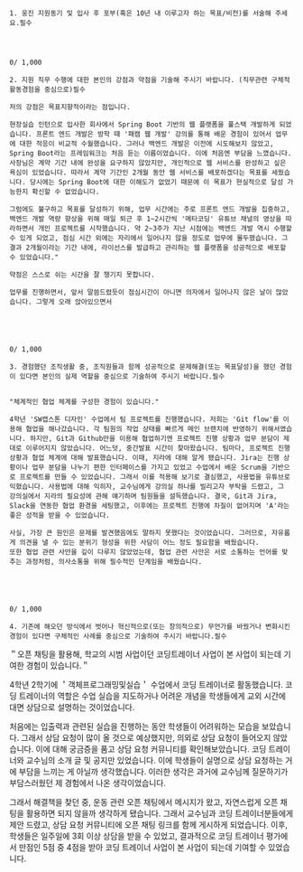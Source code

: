 ```


1. 웅진 지원동기 및 입사 후 포부(혹은 10년 내 이루고자 하는 목표/비전)를 서술해 주세요.필수




0/ 1,000

2. 지원 직무 수행에 대한 본인의 강점과 약점을 기술해 주시기 바랍니다. (직무관련 구체적 활동경험을 중심으로)필수

저의 강점은 목표지향적이라는 점입니다.

현장실습 인턴으로 입사한 회사에서 Spring Boot 기반의 웹 플랫폼을 풀스택 개발하게 되었습니다. 프론트 엔드 개발은 방학 때 '패캠 웹 개발' 강의를 통해 배운 경험이 있어서 업무에 대한 적응이 비교적 수월했습니다. 그러나 백엔드 개발은 이전에 시도해보지 않았고, Spring Boot라는 프레임워크는 처음 듣는 이름이었습니다. 이에 처음엔 부담을 느꼈습니다. 사장님은 계약 기간 내에 완성을 요구하지 않았지만, 개인적으로 웹 서비스를 완성하고 싶은 욕심이 있었습니다. 따라서 계약 기간인 2개월 동안 웹 서비스를 배포하겠다는 목표를 세웠습니다. 당시에는 Spring Boot에 대한 이해도가 없었기 때문에 이 목표가 현실적으로 달성 가능한지 확신할 수 없었습니다.

그럼에도 불구하고 목표를 달성하기 위해, 업무 시간에는 주로 프론트 엔드 개발을 집중하고, 백엔드 개발 역량 향상을 위해 매일 퇴근 후 1~2시간씩 '메타코딩' 유튜브 채널의 영상을 따라하면서 개인 프로젝트를 시작했습니다. 약 2~3주가 지난 시점에는 백엔드 개발 역시 수행할 수 있게 되었고, 점심 시간 외에는 자리에서 일어나지 않을 정도로 업무에 몰두했습니다. 그 결과 2개월이라는 기간 내에, 라이선스를 발급하고 관리하는 웹 플랫폼을 성공적으로 배포할 수 있었습니다."

약점은 스스로 쉬는 시간을 잘 챙기지 못합니다.

업무를 진행하면서, 앞서 말씀드렸듯이 점심시간이 아니면 의자에서 일어나지 않은 날이 많았습니다. 그렇게 오래 앉아있으면서 





0/ 1,000

3. 경험했던 조직생활 중, 조직원들과 함께 성공적으로 문제해결(또는 목표달성)을 했던 경험이 있다면 본인의 실제 역할을 중심으로 기술하여 주시기 바랍니다.필수


"체계적인 협업 체계를 구성한 경험이 있습니다."

4학년 'SW캡스톤 디자인' 수업에서 팀 프로젝트를 진행했습니다. 저희는 'Git flow'를 이용해 협업을 해나갔습니다. 각 팀원의 작업 상태를 빠르게 메인 브랜치에 반영하기 위해서였습니다. 하지만, Git과 Github만을 이용해 협업하기엔 프로젝트 진행 상황과 업무 분담이 제대로 이루어지지 않았습니다. 어느덧, 중간발표 시간이 찾아왔습니다. 팀마다, 프로젝트 진행 상황과 협업 체계에 대해 발표했습니다. 이때, 지라에 대해 알게 됐습니다. Jira는 진행 상황이나 업무 분담을 나누기 편한 인터페이스를 가지고 있었고 수업에서 배운 Scrum을 기반으로 프로젝트를 만들 수 있었습니다. 그래서 이를 적용해 보기로 결심했고, 사용법을 유튜브로 익혔습니다. 사용법에 대해 익히자, 교수님에게 강의실 하나를 빌리고자 부탁을 드렸고, 그 강의실에서 지라의 필요성에 관해 얘기하며 팀원들을 설득했습니다. 결국, Git과 Jira, Slack을 연동한 협업 환경을 세팅했고, 이후에는 프로젝트 진행에 차질이 없어지며 'A'라는 좋은 성적을 받을 수 있었습니다.

사실, 가장 큰 원인은 문제를 발견했음에도 말하지 못했다는 것이었습니다. 그러므로, 자유롭게 의견을 낼 수 있는 분위기 형성을 위한 사담이 어느 정도 필요함을 배웠습니다.
또한 협업 관련 사안을 깊이 다루지 않았었는데, 협업 관련 사안은 서로 소통하는 언어를 맞추는 과정처럼, 의사소통을 위해 필수적인 단계임을 배웠습니다.





0/ 1,000

4. 기존에 해오던 방식에서 벗어나 혁신적으로(또는 창의적으로) 무언가를 바꿨거나 변화시킨 경험이 있다면 구체적인 사례를 중심으로 기술하여 주시기 바랍니다.필수

```
＂오픈 채팅을 활용해, 학교의 시범 사업이던 코딩트레이너 사업이 본 사업이 되는데 기여한 경험이 있습니다.＂

4학년 2학기에 ＇객체프로그래밍및실습＇ 수업에서 코딩 트레이너로 활동했습니다. 코딩 트레이너의 역할은 수업 실습을 지도하거나 어려운 개념을 학생들에게 교외 시간에 대면 상담으로 설명하는 것이었습니다.

처음에는 입출력과 관련된 실습을 진행하는 동안 학생들이 어려워하는 모습을 보았습니다. 그래서 상담 요청이 많이 올 것으로 예상했지만, 의외로 상담 요청이 들어오지 않았습니다. 이에 대해 궁금증을 품고 상담 요청 커뮤니티를 확인해보았습니다. 코딩 트레이너와 교수님의 소개 글 및 공지만 있었습니다. 이에 학생들이 실명으로 상담 요청하는 거에 부담을 느끼는 게 아닐까 생각했습니다. 이러한 생각은 과거에 교수님께 질문하기가 부담스러웠던 제 경험에서 나온 생각이었습니다.

그래서 해결책을 찾던 중, 운동 관련 오픈 채팅에서 메시지가 왔고, 자연스럽게 오픈 채팅을 활용하면 되지 않을까 생각하게 됐습니다. 그래서 교수님과 코딩 트레이너분들에게 제안 드렸고, 상담 요청 커뮤니티에 오픈 채팅 링크를 함께 게시하게 되었습니다. 이후, 학생들은 일주일에 3회 이상 상담을 받을 수 있었고, 결과적으로 코딩 트레이너 평가에서 만점인 5점 중 4점을 받아 코딩 트레이너 사업이 본 사업이 되는데 기여할 수 있었습니다.



````
